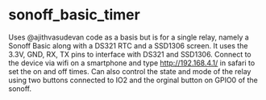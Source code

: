 # sonoff_basic_timer
Uses @ajithvasudevan code as a basis but is for a single relay, namely a Sonoff Basic along with a DS321 RTC and a SSD1306 screen. 
It uses the 3.3V, GND, RX, TX pins to interface with DS321 and SSD1306. 
Connect to the device via wifi on a smartphone and type http://192.168.4.1/ in safari to set the on and off times.
Can also control the state and mode of the relay using two buttons connected to IO2 and the orginal button on GPIO0 of the sonoff.  
